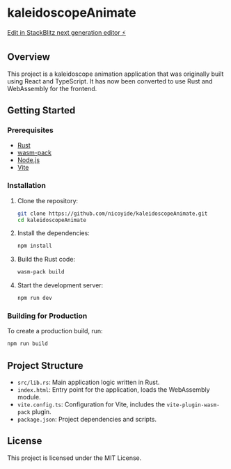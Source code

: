 # kaleidoscopeAnimate

[Edit in StackBlitz next generation editor ⚡️](https://stackblitz.com/~/github.com/nicoyide/kaleidoscopeAnimate)

## Overview

This project is a kaleidoscope animation application that was originally built using React and TypeScript. It has now been converted to use Rust and WebAssembly for the frontend.

## Getting Started

### Prerequisites

- [Rust](https://www.rust-lang.org/tools/install)
- [wasm-pack](https://rustwasm.github.io/wasm-pack/installer/)
- [Node.js](https://nodejs.org/)
- [Vite](https://vitejs.dev/)

### Installation

1. Clone the repository:
   ```sh
   git clone https://github.com/nicoyide/kaleidoscopeAnimate.git
   cd kaleidoscopeAnimate
   ```

2. Install the dependencies:
   ```sh
   npm install
   ```

3. Build the Rust code:
   ```sh
   wasm-pack build
   ```

4. Start the development server:
   ```sh
   npm run dev
   ```

### Building for Production

To create a production build, run:
```sh
npm run build
```

## Project Structure

- `src/lib.rs`: Main application logic written in Rust.
- `index.html`: Entry point for the application, loads the WebAssembly module.
- `vite.config.ts`: Configuration for Vite, includes the `vite-plugin-wasm-pack` plugin.
- `package.json`: Project dependencies and scripts.

## License

This project is licensed under the MIT License.
